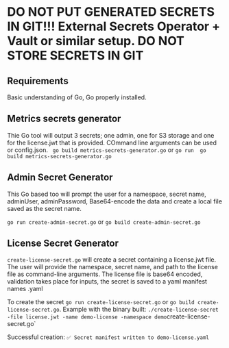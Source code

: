 # DO NOT PUT GENERATED SECRETS IN GIT!!! External Secrets Operator + Vault or similar setup. DO NOT STORE SECRETS IN GIT

## Requirements

Basic understanding of Go, Go properly installed.

## Metrics secrets generator
Thie Go tool will output 3 secrets; one admin, one for S3 storage and one for the license.jwt that is provided. COmmand line arguments can be used or config.json. 
` go build metrics-secrets-generator.go` or `go run  go build metrics-secrets-generator.go`

## Admin Secret Generator

This Go based too will prompt the user for a namespace, secret name, adminUser, adminPassword, Base64-encode the data and create a local file saved as the secret name. 

`go run create-admin-secret.go` or `go build create-admin-secret.go`
## License Secret Generator
`create-license-secret.go` will create a secret containing a license.jwt file. The user will provide the namespace, secret name, and path to the license file as command-line arguments. The license file is base64 encoded, validation takes place for inputs, the secret is saved to a yaml manifest names <secret-name>.yaml

To create the secret `go run create-license-secret.go` or `go build create-license-secret.go`.
Example with the binary built: `./create-license-secret -file license.jwt -name demo-license -namespace demo`create-license-secret.go`

Successful creation: `✅ Secret manifest written to demo-license.yaml`

